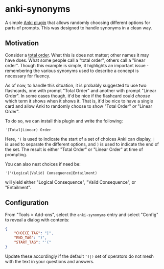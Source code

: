 # anki-synonyms

A simple [Anki plugin](https://ankiweb.net/shared/info/492653825) that allows
randomly choosing different options for parts of prompts. This was designed to
handle synonyms in a clean way.

## Motivation

Consider a [total order](https://en.wikipedia.org/wiki/Total_order). What this
is does not matter; other names it may have does. What some people call a
"total order", others call a "linear order". Though this example is simple, it
highlights an important issue - remembering the various synonyms used to
describe a concept is necessary for fluency.

As of now, to handle this situation, it is probably suggested to use two
flashcards, one with prompt "Total Order" and another with prompt "Linear Order".
In some cases though, it'd be nice if the flashcard could *choose* which term it
shows when it shows it. That is, it'd be nice to have a single card and allow
Anki to randomly choose to show "Total Order" *or* "Linear Order".

To do so, we can install this plugin and write the following:

```
'(Total|Linear) Order
```

Here, `'(` is used to indicate the start of a set of choices Anki can display,
`|` is used to separate the different options, and `)` is used to indicate the
end of the set. The result is either "Total Order" or "Linear Order" at time
of prompting.

You can also nest choices if need be:

```
'('(Logical|Valid) Consequence|Entailment)
```

will yield either "Logical Consequence", "Valid Consequence", or "Entailment".

## Configuration

From "Tools > Add-ons", select the `anki-synonyms` entry and select "Config"
to reveal a dialog with contents:

```json
{
    "CHOICE_TAG": "|",
    "END_TAG": ")",
    "START_TAG": "'("
}
```

Update these accordingly if the default `'(|)` set of operators do not mesh with
the text in your questions and answers.
